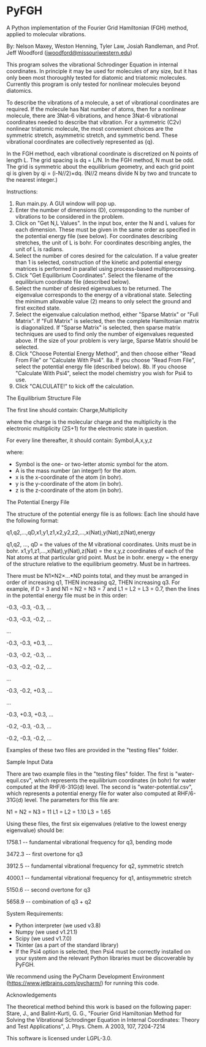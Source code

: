 # PyFGH
A Python implementation of the Fourier Grid Hamiltonian (FGH) method, applied to molecular vibrations.

By: Nelson Maxey, Weston Henning, Tyler Law, Josiah Randleman, and Prof. Jeff Woodford
(jwoodford@missouriwestern.edu)

This program solves the vibrational Schrodinger Equation in internal coordinates.  In principle it may be used for molecules of any size, but it has only been most thoroughly tested for diatomic and triatomic molecules.  Currently this program is only tested for nonlinear molecules beyond diatomics.


To describe the vibrations of a molecule, a set of vibrational coordinates are required.  If the molecule has Nat number of atoms, then for a nonlinear molecule, there are 3Nat-6 vibrations, and hence 3Nat-6 vibrational coordinates needed to describe that vibration.  For a symmetric (C2v) nonlinear triatomic molecule, the most convenient choices are the symmetric stretch, asymmetric stretch, and symmetric bend.  These vibrational coordinates are collectively represented as {q}.

In the FGH method, each vibrational coordinate is discretized on N points of length L.  The grid spacing is dq = L/N.  In the FGH method, N must be odd.
The grid is symmetric about the equilibrium geometry, and each grid point qi is given by qi = (i-N//2)×dq.  (N//2 means divide N by two and truncate to the nearest integer.)

Instructions:
1. Run main.py.  A GUI window will pop up.
2. Enter the number of dimensions (D), corresponding to the number of vibrations to be considered in the problem.
3. Click on "Get N,L Values".  In the input box, enter the N and L values for each dimension.  These must be given in the same order as specified in the potential energy file (see below).  For coordinates describing stretches, the unit of L is bohr.  For coordinates describing angles, the unit of L is radians.
4. Select the number of cores desired for the calculation.  If a value greater than 1 is selected, construction of the kinetic and potential energy matrices is performed in parallel using process-based multiprocessing.
5. Click "Get Equilibrium Coordinates".  Select the filename of the equilibrium coordinate file (described below).
6. Select the number of desired eigenvalues to be returned.  The eigenvalue corresponds to the energy of a vibrational state.  Selecting the minimum allowable value (2) means to only select the ground and first excited state.
7. Select the eigenvalue calculation method, either "Sparse Matrix" or "Full Matrix".  If "Full Matrix" is selected, then the complete Hamiltonian matrix is diagonalized.  If "Sparse Matrix" is selected, then sparse matrix techniques are used to find only the number of eigenvalues requested above.  If the size of your problem is very large, Sparse Matrix should be selected.
8. Click "Choose Potential Energy Method", and then choose either "Read From File" or "Calculate With Psi4".
    8a. If you choose "Read From File", select the potential energy file (described below).
    8b. If you choose "Calculate With Psi4", select the model chemistry you wish for Psi4 to use.
9. Click "CALCULATE!" to kick off the calculation.

The Equilibrium Structure File

The first line should contain:
Charge,Multiplicity

where the charge is the molecular charge and the multiplicity is the electronic multiplicity (2S+1) for the electronic state in question.

For every line thereafter, it should contain:
Symbol,A,x,y,z

where:
* Symbol is the one- or two-letter atomic symbol for the atom.
* A is the mass number (an integer!) for the atom.
* x is the x-coordinate of the atom (in bohr).
* y is the y-coordinate of the atom (in bohr).
* z is the z-coordinate of the atom (in bohr).

The Potential Energy File

The structure of the potential energy file is as follows:
Each line should have the following format:

q1,q2,...,qD,x1,y1,z1,x2,y2,z2,...,x(Nat),y(Nat),z(Nat),energy

q1,q2, ..., qD = the values of the M vibrational coordinates.  Units must be in bohr.
x1,y1,z1,...,x(Nat),y(Nat),z(Nat) = the x,y,z coordinates of each of the Nat atoms at that particular grid point.  Must be in bohr.
energy = the energy of the structure relative to the equilibrium geometry.  Must be in hartrees.

There must be N1×N2×...*ND points total, and they must be arranged in order of increasing q1, THEN increasing q2, THEN increasing q3.  For example, if D = 3 and N1 = N2 = N3 = 7  and L1 = L2 = L3 = 0.7, then the lines in the potential energy file must be in this order:

-0.3, -0.3, -0.3, ...

-0.3, -0.3, -0.2, ...

...

-0.3, -0.3, +0.3, ...

-0.3, -0.2, -0.3, ...

-0.3, -0.2, -0.2, ...

...

-0.3, -0.2, +0.3, ...

...

-0.3, +0.3, +0.3, ...

-0.2, -0.3, -0.3, ...

-0.2, -0.3, -0.2, ...

Examples of these two files are provided in the "testing files" folder.

Sample Input Data

There are two example files in the "testing files" folder.
The first is "water-equil.csv", which represents the equilibrium coordinates (in bohr) for water computed at the RHF/6-31G(d) level.
The second is "water-potential.csv", which represents a potential energy file for water also computed at RHF/6-31G(d) level.  The parameters for this file are:

N1 = N2 = N3 = 11
L1 = L2 = 1.10
L3 = 1.65

Using these files, the first six eigenvalues (relative to the lowest energy eigenvalue) should be:

1758.1 -- fundamental vibrational frequency for q3, bending mode

3472.3 -- first overtone for q3

3912.5 -- fundamental vibrational frequency for q2, symmetric stretch

4000.1 -- fundamental vibrational frequency for q1, antisymmetric stretch

5150.6 -- second overtone for q3

5658.9 -- combination of q3 + q2

System Requirements:
* Python interpreter (we used v3.8)
* Numpy (we used v1.21.1)
* Scipy (we used v1.7.0)
* Tkinter (as a part of the standard library)
* If the Psi4 option is selected, then Psi4 must be correctly installed on your system and the relevant Python libraries must be discoverable by PyFGH.

We recommend using the PyCharm Development Environment (https://www.jetbrains.com/pycharm/) for running this code.

Acknowledgements

The theoretical method behind this work is based on the following paper:
Stare, J., and Balint-Kurti, G. G., "Fourier Grid Hamiltonian Method for Solving the Vibrational Schrodinger Equation in Internal Coordinates: Theory and Test Applications", J. Phys. Chem. A 2003, 107, 7204-7214

This software is licensed under LGPL-3.0.

